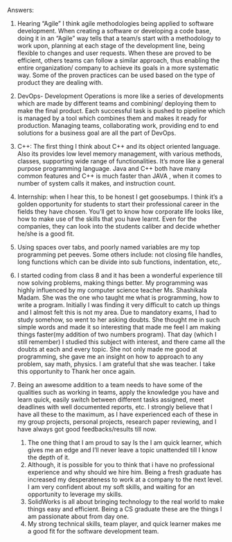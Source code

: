 Answers:

1.
	 Hearing “Agile” I think agile methodologies being applied to software development. When creating a software or developing a code base, doing it in an “Agile” way tells that a team/s start with a methodology to work upon, planning at each stage of the development line, being flexible to changes and user requests. When these are proved to be efficient, others teams can follow a similar approach, thus enabling the entire organization/ company to achieve its goals in a more systematic way.  Some of the proven practices can be used based on the type of product they are dealing with.


2. 
	DevOps- Development Operations is more like a  series of developments which are made by different teams and combining/ deploying them to make the final product. Each successful task is pushed to pipeline which is managed by a tool which combines them and makes it ready for production. Managing teams, collaborating work, providing end to end solutions for a business goal are all the part of DevOps.


3.
	 C++: The first thing I think about C++ and its object oriented language.  Also its provides low level memory management, with various methods, classes, supporting wide range of functionalities. It’s more like a general purpose programming language. Java and C++ both have many common features and C++ is much faster than JAVA , when it comes to number of system calls it makes, and instruction count. 


4.
	 Internship: when I hear this, to be honest I get goosebumps. I think it’s a golden opportunity for students to start their professional career in the fields they have chosen. You’ll get to know how corporate life looks like, how to make use of the skills that you have learnt. Even for the companies, they can look into the students caliber and decide whether he/she is a good fit. 


5.
	Using spaces over tabs, and poorly named variables are my top programming pet peeves. Some others include: not closing file handles, long functions which can be divide into sub functions, indentation, etc,.


6.
	I started coding from class 8 and it has been a wonderful experience till now solving problems, making things better. My programming was highly influenced by my computer science teacher Ms. Shashikala Madam. She was the one who taught me what is programming, how to write a program. Initially I was finding it very difficult to catch up things and I almost felt this is not my area. Due to mandatory exams, I had to study somehow, so went to her asking doubts. She thought me in such simple words and made it so interesting that made me feel I am making things faster(my addition of two numbers program). That day (which I still remember) I studied this subject with interest, and there came all the doubts at each and every topic. She not only made me good at programming, she gave me an insight on how to approach to any problem, say math, physics. I am grateful that she was teacher. I take this opportunity to Thank her once again. 


7.
	 Being an awesome addition to a team needs to have some of the qualities such as working in teams, apply the knowledge you have and learn quick, easily switch between different tasks assigned, meet deadlines with well documented reports, etc. I strongly believe that I have all these to the maximum, as I have experienced each of these in my group projects, personal projects, research paper reviewing, and I have always got good feedbacks/results till now. 
    1. The one thing that I am proud to say Is the I am quick learner, which gives me an edge and I’ll never leave a topic unattended till I know the depth of it. 
    2. Although, it is possible for you to think that i have no professional experience and why should we hire him. Being a fresh graduate has increased my desperateness to work at a company to the next level. I am very confident about my soft skills, and waiting for an opportunity to leverage my skills.
    3. SolidWorks is all about bringing technology to the real world to make things easy and efficient. Being a CS graduate these are the things I am passionate about from day one. 
    4. My strong technical skills, team player, and quick learner makes me a good fit for the software development team. 
